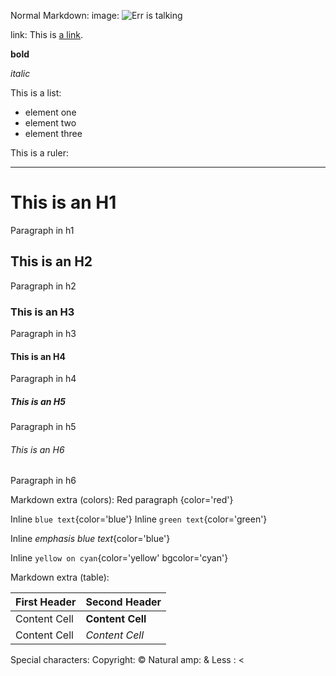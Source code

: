 Normal Markdown:
image: ![Err is talking](http://errbot.net/_static/err_speech.png)

link: This is [a link](http://www.errbot.net).


**bold**

_italic_

This is a list:

-  element one
-  element two
-  element three

This is a ruler:
- - -

# This is an H1
Paragraph in h1
## This is an H2
Paragraph in h2
### This is an H3
Paragraph in h3
#### This is an H4
Paragraph in h4
##### This is an H5
Paragraph in h5
###### This is an H6
Paragraph in h6

Markdown extra (colors):
Red paragraph
{color='red'}

Inline `blue text`{color='blue'}
Inline `green text`{color='green'}

Inline *emphasis blue text*{color='blue'}

Inline `yellow on cyan`{color='yellow' bgcolor='cyan'}

Markdown extra (table):

First Header  | Second Header
------------- | -------------
Content Cell  | **Content Cell**
Content Cell  | _Content Cell_

Special characters:
Copyright: &copy;
Natural amp: &
Less : <
